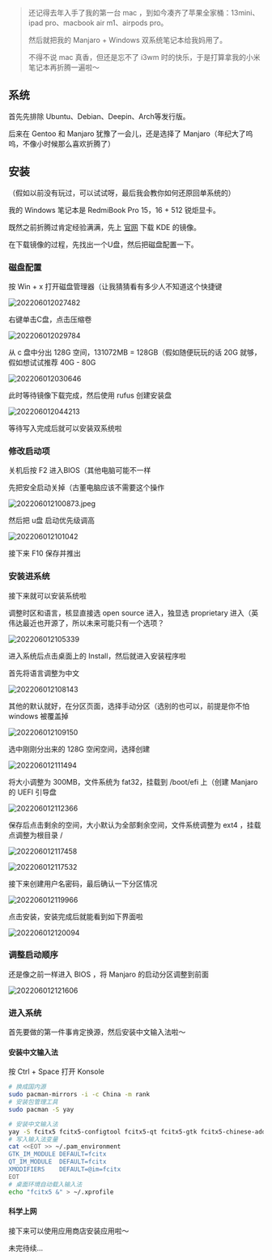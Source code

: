 <!--
title: 30-Manjaro从零开始
sort:
-->

> 还记得去年入手了我的第一台 mac ，到如今凑齐了苹果全家桶：13mini、ipad pro、macbook air m1、airpods pro。
>
> 然后就把我的 Manjaro + Windows 双系统笔记本给我妈用了。
>
> 不得不说 mac 真香，但还是忘不了 i3wm 时的快乐，于是打算拿我的小米笔记本再折腾一遍啦～

## 系统

首先先排除 Ubuntu、Debian、Deepin、Arch等发行版。

后来在 Gentoo 和 Manjaro 犹豫了一会儿，还是选择了 Manjaro（年纪大了呜呜，不像小时候那么喜欢折腾了）

## 安装

（假如以前没有玩过，可以试试呀，最后我会教你如何还原回单系统的）

我的 Windows 笔记本是 RedmiBook Pro 15，16 + 512 锐炬显卡。

既然之前折腾过肯定经验满满，先上 [官网](https://manjaro.org/download/) 下载 KDE 的镜像。

在下载镜像的过程，先找出一个U盘，然后把磁盘配置一下。

### 磁盘配置

按 Win + x 打开磁盘管理器（让我猜猜看有多少人不知道这个快捷键

![202206012027482](https://img-1257284600.cos.ap-beijing.myqcloud.com/2022/202206012027482.jpeg)

右键单击C盘，点击压缩卷

![202206012029784](https://img-1257284600.cos.ap-beijing.myqcloud.com/2022/202206012029784.jpeg)

从 c 盘中分出 128G 空间，131072MB = 128GB（假如随便玩玩的话 20G 就够，假如想试试推荐 40G - 80G

![202206012030646](https://img-1257284600.cos.ap-beijing.myqcloud.com/2022/202206012030646.jpeg)

此时等待镜像下载完成，然后使用 rufus 创建安装盘

![202206012044213](https://img-1257284600.cos.ap-beijing.myqcloud.com/2022/202206012044213.jpeg)

等待写入完成后就可以安装双系统啦

### 修改启动项

关机后按 F2 进入BIOS（其他电脑可能不一样

先把安全启动关掉（古董电脑应该不需要这个操作

![202206012100873.jpeg](https://img-1257284600.cos.ap-beijing.myqcloud.com/2022/202206012100873.jpeg)

然后把 u盘 启动优先级调高

![202206012101042](https://img-1257284600.cos.ap-beijing.myqcloud.com/2022/202206012101042.jpeg)

接下来 F10 保存并推出

### 安装进系统

接下来就可以安装系统啦

调整时区和语言，核显直接选 open source 进入，独显选 proprietary 进入（英伟达最近也开源了，所以未来可能只有一个选项？

![202206012105339](https://img-1257284600.cos.ap-beijing.myqcloud.com/2022/202206012105339.jpeg)

进入系统后点击桌面上的 Install，然后就进入安装程序啦

首先将语言调整为中文

![202206012108143](https://img-1257284600.cos.ap-beijing.myqcloud.com/2022/202206012108143.jpeg)

其他的默认就好，在分区页面，选择手动分区（选别的也可以，前提是你不怕 windows 被覆盖掉

![202206012109150](https://img-1257284600.cos.ap-beijing.myqcloud.com/2022/202206012109150.jpeg)

选中刚刚分出来的 128G 空闲空间，选择创建

![202206012111494](https://img-1257284600.cos.ap-beijing.myqcloud.com/2022/202206012111494.jpeg)

将大小调整为 300MB，文件系统为 fat32，挂载到 /boot/efi 上（创建 Manjaro 的 UEFI 引导盘

![202206012112366](https://img-1257284600.cos.ap-beijing.myqcloud.com/2022/202206012112366.jpeg)

保存后点击剩余的空间，大小默认为全部剩余空间，文件系统调整为 ext4 ，挂载点调整为根目录 /

![202206012117458](https://img-1257284600.cos.ap-beijing.myqcloud.com/2022/202206012117458.jpeg)

![202206012117532](https://img-1257284600.cos.ap-beijing.myqcloud.com/2022/202206012117532.jpeg)

接下来创建用户名密码，最后确认一下分区情况

![202206012119966](https://img-1257284600.cos.ap-beijing.myqcloud.com/2022/202206012119966.jpeg)

点击安装，安装完成后就能看到如下界面啦

![202206012120094](https://img-1257284600.cos.ap-beijing.myqcloud.com/2022/202206012120094.jpeg)

### 调整启动顺序

还是像之前一样进入 BIOS ，将 Manjaro 的启动分区调整到前面

![202206012121606](https://img-1257284600.cos.ap-beijing.myqcloud.com/2022/202206012121606.jpeg)

### 进入系统

首先要做的第一件事肯定换源，然后安装中文输入法啦～

#### 安装中文输入法

按 Ctrl + Space 打开 Konsole

```bash
# 换成国内源
sudo pacman-mirrors -i -c China -m rank
# 安装包管理工具
sudo pacman -S yay

# 安装中文输入法
yay -S fcitx5 fcitx5-configtool fcitx5-qt fcitx5-gtk fcitx5-chinese-addons fcitx5-material-color
# 写入输入法变量
cat <<EOT >> ~/.pam_environment
GTK_IM_MODULE DEFAULT=fcitx
QT_IM_MODULE  DEFAULT=fcitx
XMODIFIERS    DEFAULT=@im=fcitx
EOT
# 桌面环境自动载入输入法
echo "fcitx5 &" > ~/.xprofile
```

#### 科学上网

接下来可以使用应用商店安装应用啦～

未完待续...
